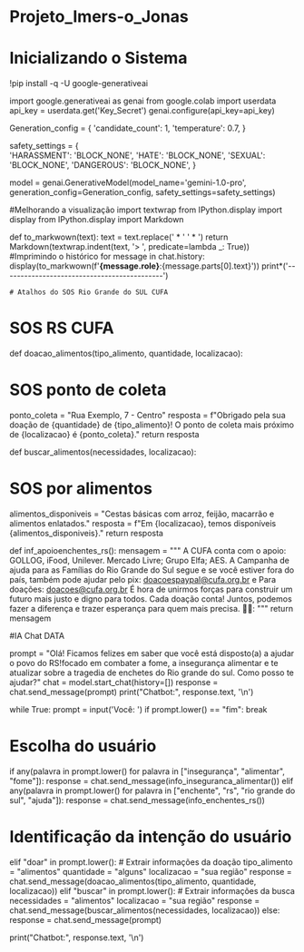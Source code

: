 # Projeto_Imers-o_Jonas
# Inicializando o Sistema

!pip install -q -U google-generativeai

import google.generativeai as genai
from google.colab import userdata
api_key = userdata.get('Key_Secret')
genai.configure(api_key=api_key)

Generation_config = {
    'candidate_count': 1,
    'temperature': 0.7,
}

safety_settings = {  
    'HARASSMENT': 'BLOCK_NONE',
    'HATE': 'BLOCK_NONE',
    'SEXUAL': 'BLOCK_NONE',
    'DANGEROUS': 'BLOCK_NONE',
}

model = genai.GenerativeModel(model_name='gemini-1.0-pro',
                                  generation_config=Generation_config,
                                  safety_settings=safety_settings)

#Melhorando a visualização
import textwrap
from IPython.display import display
from IPython.display import Markdown

def to_markwown(text):
  text = text.replace(' * '  ' * ')
  return Markdown(textwrap.indent(text, '> ', predicate=lambda _: True))
  #Imprimindo o histórico
  for message in chat.history:
    display(to_markwown(f'**{message.role}**:{message.parts[0].text}'))
    print*('--------------------------------------------')

    # Atalhos do SOS Rio Grande do SUL CUFA

# SOS RS CUFA
def doacao_alimentos(tipo_alimento, quantidade, localizacao):
  # SOS ponto de coleta
  ponto_coleta = "Rua Exemplo, 7 - Centro"
  resposta = f"Obrigado pela sua doação de {quantidade} de {tipo_alimento}! O ponto de coleta mais próximo de {localizacao} é {ponto_coleta}."
  return resposta

def buscar_alimentos(necessidades, localizacao):
  # SOS por alimentos
  alimentos_disponiveis = "Cestas básicas com arroz, feijão, macarrão e alimentos enlatados."
  resposta = f"Em {localizacao}, temos disponíveis {alimentos_disponiveis}."
  return resposta

def inf_apoioenchentes_rs():
  mensagem = """
  A CUFA conta com o apoio: GOLLOG, iFood, Unilever. Mercado Livre; Grupo Elfa; AES.
  A Campanha de ajuda para as Famílias do Rio Grande do Sul segue e se você estiver fora do país, também pode ajudar pelo pix:
doacoespaypal@cufa.org.br e Para doações: doacoes@cufa.org.br
É hora de unirmos forças para construir um futuro mais justo e digno para todos.
Cada doação conta! Juntos, podemos fazer a diferença e trazer esperança para quem mais precisa. 💪🏾:
  """
  return mensagem

#IA Chat DATA

prompt = "Olá! Ficamos felizes em saber que você está disposto(a) a ajudar o povo do RS!focado em combater a fome, a insegurança alimentar e te atualizar sobre a tragedia de enchetes do Rio grande do sul. Como posso te ajudar?"
chat = model.start_chat(history=[])
response = chat.send_message(prompt)
print("Chatbot:", response.text, '\n')

while True:
 prompt = input('Você: ')
 if prompt.lower() == "fim":
   break

  # Escolha do usuário
 if any(palavra in prompt.lower() for palavra in ["insegurança", "alimentar", "fome"]):
    response = chat.send_message(info_inseguranca_alimentar())
 elif any(palavra in prompt.lower() for palavra in ["enchente", "rs", "rio grande do sul", "ajuda"]):
    response = chat.send_message(info_enchentes_rs())
  # Identificação da intenção do usuário
 elif "doar" in prompt.lower():
    # Extrair informações da doação
    tipo_alimento = "alimentos"
    quantidade = "alguns"
    localizacao = "sua região"
    response = chat.send_message(doacao_alimentos(tipo_alimento, quantidade, localizacao))
 elif "buscar" in prompt.lower():
    # Extrair informações da busca
    necessidades = "alimentos"
    localizacao = "sua região"
    response = chat.send_message(buscar_alimentos(necessidades, localizacao))
 else:
    response = chat.send_message(prompt)
 
 print("Chatbot:", response.text, '\n')
